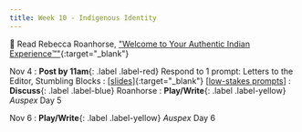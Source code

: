 ```yaml
---
title: Week 10 - Indigenous Identity
---
```


📖 Read Rebecca Roanhorse, ["Welcome to Your Authentic Indian Experience™️"](/assets/pdfs/roanhorse_welcome_to_your_authentic_indian_experience.pdf){:target="_blank"}   


Nov 4
: **Post by 11am**{: .label .label-red} Respond to 1 prompt: Letters to the Editor, Stumbling Blocks
  : [[slides]](#){:target="_blank"}  [[low-stakes prompts](/prompts.md)]
: **Discuss**{: .label .label-blue} Roanhorse
: **Play/Write**{: .label .label-yellow} *Auspex* Day 5


Nov 6
: **Play/Write**{: .label .label-yellow} *Auspex* Day 6